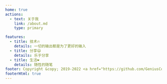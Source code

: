 ```yaml
---
home: true
actions:
  - text: 关于我
    link: /about.md
    type: primary

features:
  - title: 技术🔥
    details: 一切的输出都是为了更好的输入
  - title: 分享😃
    details: 乐于分享
  - title: 生活❤️
    details: 随性的随笔
footer: Copyright &copy; 2019-2022 <a href="https://github.com/GeniusCorn">GeniusCorn</a> | <a href="https://beian.miit.gov.cn/">粤 ICP 备 20026972 号 - 1</a>
footerHtml: true
---
```

